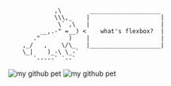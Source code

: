 ```
             ,\        ____________________
             \\\,_    |                    |
              \` ,\   |                    |
         __,.-" =__) <    what's flexbox?  |
       ."        )    |                    |
    ,_/   ,    \/\_   |____________________|
    \_|    )_-\ \_-`
       `-----` `--`
```
![my github pet](https://gitpets.fly.dev/api?username=cassiusfive&petname=kristofferson#gh-dark-mode-only)
![my github pet](https://gitpets.fly.dev/api?username=cassiusfive&petname=kristofferson&theme=light#gh-light-mode-only)

